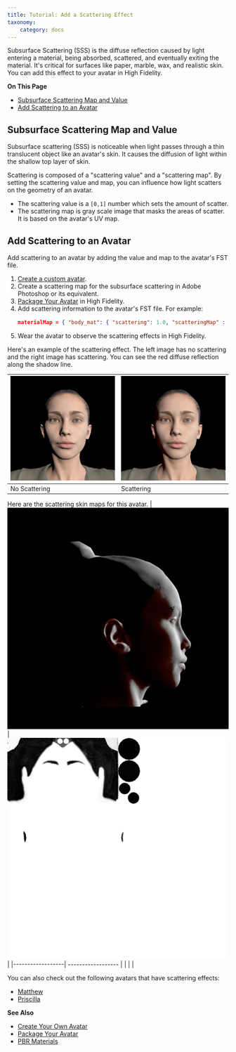 ```yaml
---
title: Tutorial: Add a Scattering Effect
taxonomy:
    category: docs
---
```


Subsurface Scattering (SSS) is the diffuse reflection caused by light entering a material, being absorbed, scattered, and eventually exiting the material. It's critical for surfaces like paper, marble, wax, and realistic skin. You can add this effect to your avatar in High Fidelity.

**On This Page**

+ [Subsurface Scattering Map and Value](#subsurface-scattering-map-and-value)
+ [Add Scattering to an Avatar](#add-scattering-to-an-avatar)

## Subsurface Scattering Map and Value

Subsurface scattering (SSS) is noticeable when light passes through a thin translucent object like an avatar's skin. It causes the diffusion of light within the shallow top layer of skin. 

Scattering is composed of a "scattering value" and a "scattering map". By setting the scattering value and map, you can influence how light scatters on the geometry of an avatar. 

+ The scattering value is a `[0,1]` number which sets the amount of scatter. 
+ The scattering map is gray scale image that masks the areas of scatter. It is based on the avatar's UV map.

## Add Scattering to an Avatar

Add scattering to an avatar by adding the value and map to the avatar's FST file. 

1. [Create a custom avatar](../create-avatars).
2. Create a scattering map for the subsurface scattering in Adobe Photoshop or its equivalent.
3. [Package Your Avatar](../create-avatars#package-your-avatar) in High Fidelity.
4. Add scattering information to the avatar's FST file. For example:
   ```json
   materialMap = { "body_mat": { "scattering": 1.0, "scatteringMap" : "![skinMap.jpg](http://.../skinMap.jpg)" } }
   ```
5. Wear the avatar to observe the scattering effects in High Fidelity.

Here's an example of the scattering effect. The left image has no scattering and the right image has scattering. You can see the red diffuse reflection along the shadow line.

| ![](no-scattering.jpg) | ![](scattering.jpg) |
| ---------------------- | -------------------|
|  No Scattering         |  Scattering         |

Here are the scattering skin maps for this avatar. 
| ![](skin-map.jpg)| ![](skin-map-2.jpg)|
|------------------| ------------------ |
| | |


You can also check out the following avatars that have scattering effects:

+ [Matthew](https://hifi-public.s3.amazonaws.com/sam/models/skinRenderingTest/matthew/matthew.fst) 
+ [Priscilla](https://hifi-public.s3.amazonaws.com/sam/models/skinRenderingTest/priscilla/priscilla.fst)

**See Also**

+ [Create Your Own Avatar](../create-avatars)
+ [Package Your Avatar](../create-avatars#package-your-avatar)
+ [PBR Materials](../../3d-models/pbr-materials-guide)

